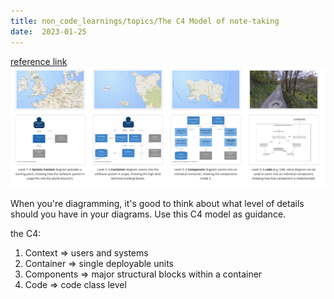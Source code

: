 ```yaml
---
title: non_code_learnings/topics/The C4 Model of note-taking
date:  2023-01-25
---
```

[reference link](https://c4model.com/#ContainerDiagram)
![Reference image](../../img/pasted_img_20230125130628.png)

When you're diagramming, it's good to think about what level of details should
you have in your diagrams. Use this C4 model as guidance. 

the C4: 
1. Context => users and systems
2. Container  => single deployable units
3. Components => major structural blocks within a container
4. Code  => code class level
